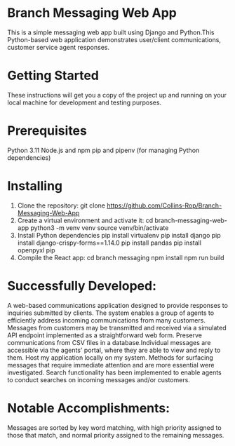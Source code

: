 # Branch Messaging Web App
 This is a simple messaging web app built using Django and Python.This Python-based web application demonstrates user/client communications, customer service agent responses. 
# Getting Started
These instructions will get you a copy of the project up and running on your local machine for development and testing purposes.

# Prerequisites
 Python 3.11
 Node.js and npm
 pip and pipenv (for managing Python dependencies)
 # Installing
1. Clone the repository:
git clone https://github.com/Collins-Rop/Branch-Messaging-Web-App
2. Create a virtual environment and activate it:
cd branch-messaging-web-app
python3 -m venv venv
source venv/bin/activate
3. Install Python dependencies
pip install virtualenv
 pip install django
 pip install django-crispy-forms==1.14.0
 pip install pandas
 pip install openpyxl pip
4. Compile the React app:
   cd branch messaging
   npm install
   npm run build

# Successfully Developed: 
 A web-based communications application designed to provide responses to inquiries submitted by clients. The system enables a group of agents to efficiently address incoming communications from many customers.
  Messages from customers may be transmitted and received via a simulated API endpoint implemented as a straightforward web form.
  Preserve communications from CSV files in a database.Individual messages are accessible via the agents' portal, where they are able to view and reply to them.
  Host my application locally on my system.
  Methods for surfacing messages that require immediate attention and are more essential were investigated.
  Search functionality has been implemented to enable agents to conduct searches on incoming messages and/or customers.
# Notable Accomplishments:
  Messages are sorted by key word matching, with high priority assigned to those that match, and normal priority assigned to the remaining messages.

